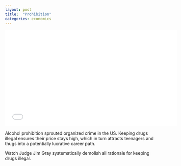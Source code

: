 ```yaml
---
layout: post
title:  "Prohibition"
categories: economics
---
```


<iframe width="560" height="315" src="//www.youtube.com/embed/b6t1EM4Onao" frameborder="0">      </iframe>

Alcohol prohibition sprouted organized crime in the US. Keeping drugs illegal ensures their price stays high, which in turn attracts teenagers and thugs into a potentially lucrative career path.

Watch Judge Jim Gray systematically demolish all rationale for keeping drugs illegal.